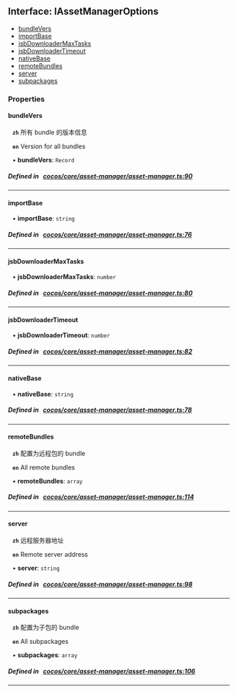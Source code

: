 ## Interface: IAssetManagerOptions

- [bundleVers](#bundleVers)
- [importBase](#importBase)
- [jsbDownloaderMaxTasks](#jsbDownloaderMaxTasks)
- [jsbDownloaderTimeout](#jsbDownloaderTimeout)
- [nativeBase](#nativeBase)
- [remoteBundles](#remoteBundles)
- [server](#server)
- [subpackages](#subpackages)

### Properties

#### bundleVers

<div style="margin-left: 10px;">



**`zh`** 
所有 bundle 的版本信息



**`en`** 
Version for all bundles



• **bundleVers**: ``Record``

</div>

##### Defined in &nbsp;   [cocos/core/asset-manager/asset-manager.ts:90](https://github.com/cocos-creator/engine/blob/c7bf6b8a9/cocos/core/asset-manager/asset-manager.ts#L90)&nbsp;
___
#### importBase

<div style="margin-left: 10px;">


• **importBase**: ``string``

</div>

##### Defined in &nbsp;   [cocos/core/asset-manager/asset-manager.ts:76](https://github.com/cocos-creator/engine/blob/c7bf6b8a9/cocos/core/asset-manager/asset-manager.ts#L76)&nbsp;
___
#### jsbDownloaderMaxTasks

<div style="margin-left: 10px;">


• **jsbDownloaderMaxTasks**: ``number``

</div>

##### Defined in &nbsp;   [cocos/core/asset-manager/asset-manager.ts:80](https://github.com/cocos-creator/engine/blob/c7bf6b8a9/cocos/core/asset-manager/asset-manager.ts#L80)&nbsp;
___
#### jsbDownloaderTimeout

<div style="margin-left: 10px;">


• **jsbDownloaderTimeout**: ``number``

</div>

##### Defined in &nbsp;   [cocos/core/asset-manager/asset-manager.ts:82](https://github.com/cocos-creator/engine/blob/c7bf6b8a9/cocos/core/asset-manager/asset-manager.ts#L82)&nbsp;
___
#### nativeBase

<div style="margin-left: 10px;">


• **nativeBase**: ``string``

</div>

##### Defined in &nbsp;   [cocos/core/asset-manager/asset-manager.ts:78](https://github.com/cocos-creator/engine/blob/c7bf6b8a9/cocos/core/asset-manager/asset-manager.ts#L78)&nbsp;
___
#### remoteBundles

<div style="margin-left: 10px;">



**`zh`** 
配置为远程包的 bundle



**`en`** 
All remote bundles



• **remoteBundles**: ``array``

</div>

##### Defined in &nbsp;   [cocos/core/asset-manager/asset-manager.ts:114](https://github.com/cocos-creator/engine/blob/c7bf6b8a9/cocos/core/asset-manager/asset-manager.ts#L114)&nbsp;
___
#### server

<div style="margin-left: 10px;">



**`zh`** 
远程服务器地址



**`en`** 
Remote server address



• **server**: ``string``

</div>

##### Defined in &nbsp;   [cocos/core/asset-manager/asset-manager.ts:98](https://github.com/cocos-creator/engine/blob/c7bf6b8a9/cocos/core/asset-manager/asset-manager.ts#L98)&nbsp;
___
#### subpackages

<div style="margin-left: 10px;">



**`zh`** 
配置为子包的 bundle



**`en`** 
All subpackages



• **subpackages**: ``array``

</div>

##### Defined in &nbsp;   [cocos/core/asset-manager/asset-manager.ts:106](https://github.com/cocos-creator/engine/blob/c7bf6b8a9/cocos/core/asset-manager/asset-manager.ts#L106)&nbsp;
___
